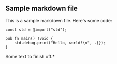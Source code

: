 ## Sample markdown file

This is a sample markdown file. Here's some code:
```zig
const std = @import("std");

pub fn main() !void {
    std.debug.print("Hello, world!\n", .{});
}
```

Some text to finish off.*
